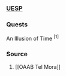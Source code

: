 ### [UESP](https://en.uesp.net/wiki/Morrowind:Erer_Darothril)
### Quests
An Illusion of Time <sup>[1]</sup>
### Source
1. [[OAAB Tel Mora]]